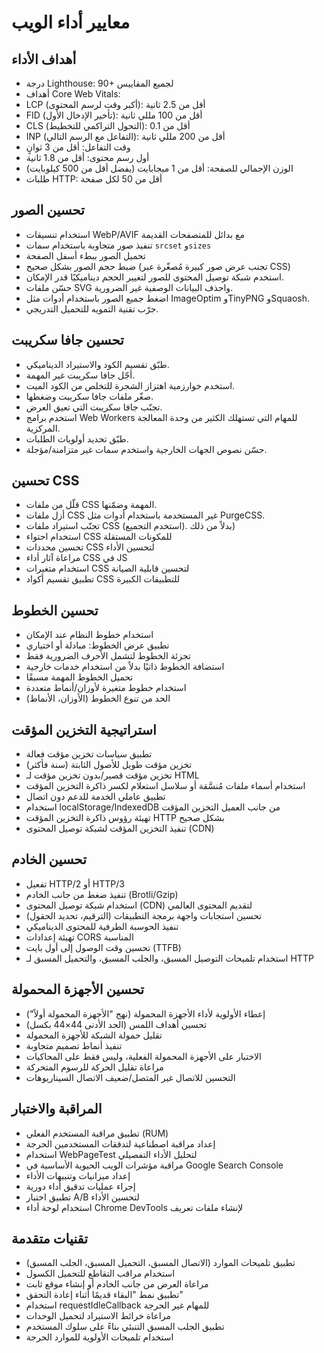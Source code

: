# معايير أداء الويب

## أهداف الأداء

- درجة Lighthouse: 90+ لجميع المقاييس
- أهداف Core Web Vitals:
- LCP (أكبر وقت لرسم المحتوى): أقل من 2.5 ثانية
- FID (تأخير الإدخال الأول): أقل من 100 مللي ثانية
- CLS (التحول التراكمي للتخطيط): أقل من 0.1
- INP (التفاعل مع الرسم التالي): أقل من 200 مللي ثانية
- وقت التفاعل: أقل من 3 ثوانٍ
- أول رسم محتوى: أقل من 1.8 ثانية
- الوزن الإجمالي للصفحة: أقل من 1 ميجابايت (يفضل أقل من 500 كيلوبايت)
- طلبات HTTP: أقل من 50 لكل صفحة

## تحسين الصور

- استخدام تنسيقات WebP/AVIF مع بدائل للمتصفحات القديمة
- تنفيذ صور متجاوبة باستخدام سمات `srcset` و`sizes`
- تحميل الصور ببطء أسفل الصفحة
- ضبط حجم الصور بشكل صحيح (تجنب عرض صور كبيرة مُصغّرة عبر CSS)
- استخدم شبكة توصيل المحتوى للصور لتغيير الحجم ديناميكيًا قدر الإمكان.
- حسّن ملفات SVG واحذف البيانات الوصفية غير الضرورية.
- اضغط جميع الصور باستخدام أدوات مثل ImageOptim وTinyPNG وSquaosh.
- جرّب تقنية التمويه للتحميل التدريجي.

## تحسين جافا سكريبت

- طبّق تقسيم الكود والاستيراد الديناميكي.
- أجّل جافا سكريبت غير المهمة.
- استخدم خوارزمية اهتزاز الشجرة للتخلص من الكود الميت.
- صغّر ملفات جافا سكريبت وضغطها.
- تجنّب جافا سكريبت التي تعيق العرض.
- استخدم برامج Web Workers للمهام التي تستهلك الكثير من وحدة المعالجة المركزية.
- طبّق تحديد أولويات الطلبات.
- حسّن نصوص الجهات الخارجية واستخدم سمات غير متزامنة/مؤجلة.

## تحسين CSS

- قلّل من ملفات CSS المهمة وضمّنها.
- أزل ملفات CSS غير المستخدمة باستخدام أدوات مثل PurgeCSS.
- تجنّب استيراد ملفات CSS (استخدم التجميع). بدلاً من ذلك)
- استخدام احتواء CSS للمكونات المستقلة
- تحسين محددات CSS لتحسين الأداء
- مراعاة آثار أداء CSS في JS
- استخدام متغيرات CSS لتحسين قابلية الصيانة
- تطبيق تقسيم أكواد CSS للتطبيقات الكبيرة

## تحسين الخطوط

- استخدام خطوط النظام عند الإمكان
- تطبيق عرض الخطوط: مبادلة أو اختياري
- تجزئة الخطوط لتشمل الأحرف الضرورية فقط
- استضافة الخطوط ذاتيًا بدلاً من استخدام خدمات خارجية
- تحميل الخطوط المهمة مسبقًا
- استخدام خطوط متغيرة لأوزان/أنماط متعددة
- الحد من تنوع الخطوط (الأوزان، الأنماط)

## استراتيجية التخزين المؤقت

- تطبيق سياسات تخزين مؤقت فعالة
- تخزين مؤقت طويل للأصول الثابتة (سنة فأكثر)
- تخزين مؤقت قصير/بدون تخزين مؤقت لـ HTML
- استخدام أسماء ملفات مُنسَّقة أو سلاسل استعلام لكسر ذاكرة التخزين المؤقت
- تطبيق عاملي الخدمة للدعم دون اتصال
- استخدام localStorage/IndexedDB من جانب العميل التخزين المؤقت
- تهيئة رؤوس ذاكرة التخزين المؤقت HTTP بشكل صحيح
- تنفيذ التخزين المؤقت لشبكة توصيل المحتوى (CDN)

## تحسين الخادم

- تفعيل HTTP/2 أو HTTP/3
- تنفيذ ضغط من جانب الخادم (Brotli/Gzip)
- استخدام شبكة توصيل المحتوى (CDN) لتقديم المحتوى العالمي
- تحسين استجابات واجهة برمجة التطبيقات (الترقيم، تحديد الحقول)
- تنفيذ الحوسبة الطرفية للمحتوى الديناميكي
- تهيئة إعدادات CORS المناسبة
- تحسين وقت الوصول إلى أول بايت (TTFB)
- استخدام تلميحات التوصيل المسبق، والجلب المسبق، والتحميل المسبق لـ HTTP

## تحسين الأجهزة المحمولة

- إعطاء الأولوية لأداء الأجهزة المحمولة (نهج "الأجهزة المحمولة أولاً")
- تحسين أهداف اللمس (الحد الأدنى 44×44 بكسل)
- تقليل حمولة الشبكة للأجهزة المحمولة
- تنفيذ أنماط تصميم متجاوبة
- الاختبار على الأجهزة المحمولة الفعلية، وليس فقط على المحاكيات
- مراعاة تقليل الحركة للرسوم المتحركة
- التحسين للاتصال غير المتصل/ضعيف الاتصال السيناريوهات

## المراقبة والاختبار

- تطبيق مراقبة المستخدم الفعلي (RUM)
- إعداد مراقبة اصطناعية لتدفقات المستخدمين الحرجة
- استخدام WebPageTest لتحليل الأداء التفصيلي
- مراقبة مؤشرات الويب الحيوية الأساسية في Google Search Console
- إعداد ميزانيات وتنبيهات الأداء
- إجراء عمليات تدقيق أداء دورية
- تطبيق اختبار A/B لتحسين الأداء
- استخدام لوحة أداء Chrome DevTools لإنشاء ملفات تعريف

## تقنيات متقدمة

- تطبيق تلميحات الموارد (الاتصال المسبق، التحميل المسبق، الجلب المسبق)
- استخدام مراقب التقاطع للتحميل الكسول
- مراعاة العرض من جانب الخادم أو إنشاء موقع ثابت
- تطبيق نمط "البقاء قديمًا أثناء إعادة التحقق"
- استخدام requestIdleCallback للمهام غير الحرجة
- مراعاة خرائط الاستيراد لتحميل الوحدات
- تطبيق الجلب المسبق التنبئي بناءً على سلوك المستخدم
- استخدام تلميحات الأولوية للموارد الحرجة